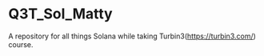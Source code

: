 # Q3T_Sol_Matty
A repository for all things Solana while taking Turbin3(https://turbin3.com/) course.
